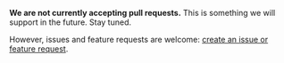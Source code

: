 **We are not currently accepting pull requests.** This is something we will support in the future. Stay tuned.

However, issues and feature requests are welcome: [create an issue or feature request](https://github.com/Shopify/polaris/issues/new).
